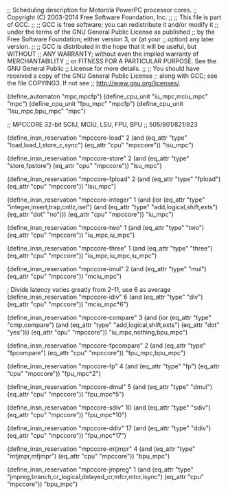 ;; Scheduling description for Motorola PowerPC processor cores.
;;   Copyright (C) 2003-2014 Free Software Foundation, Inc.
;;
;; This file is part of GCC.
;;
;; GCC is free software; you can redistribute it and/or modify it
;; under the terms of the GNU General Public License as published
;; by the Free Software Foundation; either version 3, or (at your
;; option) any later version.
;;
;; GCC is distributed in the hope that it will be useful, but WITHOUT
;; ANY WARRANTY; without even the implied warranty of MERCHANTABILITY
;; or FITNESS FOR A PARTICULAR PURPOSE.  See the GNU General Public
;; License for more details.
;;
;; You should have received a copy of the GNU General Public License
;; along with GCC; see the file COPYING3.  If not see
;; <http://www.gnu.org/licenses/>.

(define_automaton "mpc,mpcfp")
(define_cpu_unit "iu_mpc,mciu_mpc" "mpc")
(define_cpu_unit "fpu_mpc" "mpcfp")
(define_cpu_unit "lsu_mpc,bpu_mpc" "mpc")

;; MPCCORE 32-bit SCIU, MCIU, LSU, FPU, BPU
;; 505/801/821/823

(define_insn_reservation "mpccore-load" 2
  (and (eq_attr "type" "load,load_l,store_c,sync")
       (eq_attr "cpu" "mpccore"))
  "lsu_mpc")

(define_insn_reservation "mpccore-store" 2
  (and (eq_attr "type" "store,fpstore")
       (eq_attr "cpu" "mpccore"))
  "lsu_mpc")

(define_insn_reservation "mpccore-fpload" 2
  (and (eq_attr "type" "fpload")
       (eq_attr "cpu" "mpccore"))
  "lsu_mpc")

(define_insn_reservation "mpccore-integer" 1
  (and (ior (eq_attr "type" "integer,insert,trap,cntlz,isel")
	    (and (eq_attr "type" "add,logical,shift,exts")
		 (eq_attr "dot" "no")))
       (eq_attr "cpu" "mpccore"))
  "iu_mpc")

(define_insn_reservation "mpccore-two" 1
  (and (eq_attr "type" "two")
       (eq_attr "cpu" "mpccore"))
  "iu_mpc,iu_mpc")

(define_insn_reservation "mpccore-three" 1
  (and (eq_attr "type" "three")
       (eq_attr "cpu" "mpccore"))
  "iu_mpc,iu_mpc,iu_mpc")

(define_insn_reservation "mpccore-imul" 2
  (and (eq_attr "type" "mul")
       (eq_attr "cpu" "mpccore"))
  "mciu_mpc")

; Divide latency varies greatly from 2-11, use 6 as average
(define_insn_reservation "mpccore-idiv" 6
  (and (eq_attr "type" "div")
       (eq_attr "cpu" "mpccore"))
  "mciu_mpc*6")

(define_insn_reservation "mpccore-compare" 3
  (and (ior (eq_attr "type" "cmp,compare")
	    (and (eq_attr "type" "add,logical,shift,exts")
		 (eq_attr "dot" "yes")))
       (eq_attr "cpu" "mpccore"))
  "iu_mpc,nothing,bpu_mpc")

(define_insn_reservation "mpccore-fpcompare" 2
  (and (eq_attr "type" "fpcompare")
       (eq_attr "cpu" "mpccore"))
  "fpu_mpc,bpu_mpc")

(define_insn_reservation "mpccore-fp" 4
  (and (eq_attr "type" "fp")
       (eq_attr "cpu" "mpccore"))
  "fpu_mpc*2")

(define_insn_reservation "mpccore-dmul" 5
  (and (eq_attr "type" "dmul")
       (eq_attr "cpu" "mpccore"))
  "fpu_mpc*5")

(define_insn_reservation "mpccore-sdiv" 10
  (and (eq_attr "type" "sdiv")
       (eq_attr "cpu" "mpccore"))
  "fpu_mpc*10")

(define_insn_reservation "mpccore-ddiv" 17
  (and (eq_attr "type" "ddiv")
       (eq_attr "cpu" "mpccore"))
  "fpu_mpc*17")

(define_insn_reservation "mpccore-mtjmpr" 4
  (and (eq_attr "type" "mtjmpr,mfjmpr")
       (eq_attr "cpu" "mpccore"))
  "bpu_mpc")

(define_insn_reservation "mpccore-jmpreg" 1
  (and (eq_attr "type" "jmpreg,branch,cr_logical,delayed_cr,mfcr,mtcr,isync")
       (eq_attr "cpu" "mpccore"))
  "bpu_mpc")

